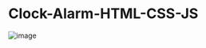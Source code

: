 # Clock-Alarm-HTML-CSS-JS
![image](https://user-images.githubusercontent.com/91935784/226113839-1ba5bd08-2050-4706-bcbc-065c1289162f.png)
